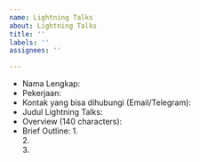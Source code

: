 ```yaml
---
name: Lightning Talks
about: Lightning Talks
title: ''
labels: ''
assignees: ''

---
```


*   Nama Lengkap: 
*   Pekerjaan:  
*   Kontak yang bisa dihubungi (Email/Telegram): 
*   Judul Lightning Talks: 
*   Overview (140 characters): 
*   Brief Outline: 
    1.  
    2.  
    3.
